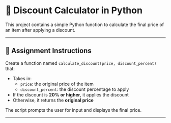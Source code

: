 # 💸 Discount Calculator in Python

This project contains a simple Python function to calculate the final price of an item after applying a discount.

---

## 🧾 Assignment Instructions

Create a function named `calculate_discount(price, discount_percent)` that:

- Takes in:
  - `price`: the original price of the item
  - `discount_percent`: the discount percentage to apply
- If the discount is **20% or higher**, it applies the discount
- Otherwise, it returns the **original price**

The script prompts the user for input and displays the final price.

---
